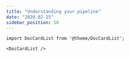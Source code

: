 ```yaml
---
title: "Understanding your pipeline"
date: "2020-02-15"
sidebar_position: 50
---
```


```mdx-code-block
import DocCardList from '@theme/DocCardList';

<DocCardList />
```
